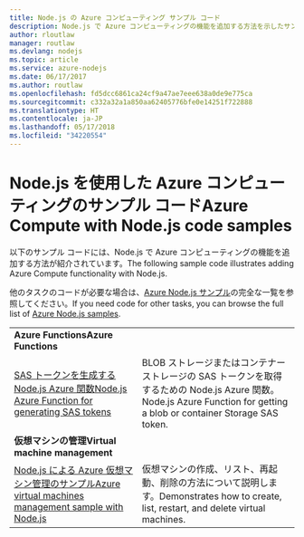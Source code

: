 ```yaml
---
title: Node.js の Azure コンピューティング サンプル コード
description: Node.js で Azure コンピューティングの機能を追加する方法を示したサンプル コード。
author: rloutlaw
manager: routlaw
ms.devlang: nodejs
ms.topic: article
ms.service: azure-nodejs
ms.date: 06/17/2017
ms.author: routlaw
ms.openlocfilehash: fd5dcc6861ca24cf9a47ae7eee638a0de9e775ca
ms.sourcegitcommit: c332a32a1a850aa62405776bfe0e14251f722888
ms.translationtype: HT
ms.contentlocale: ja-JP
ms.lasthandoff: 05/17/2018
ms.locfileid: "34220554"
---
```

# <a name="azure-compute-with-nodejs-code-samples"></a><span data-ttu-id="0dd8b-103">Node.js を使用した Azure コンピューティングのサンプル コード</span><span class="sxs-lookup"><span data-stu-id="0dd8b-103">Azure Compute with Node.js code samples</span></span>

<span data-ttu-id="0dd8b-104">以下のサンプル コードには、Node.js で Azure コンピューティングの機能を追加する方法が紹介されています。</span><span class="sxs-lookup"><span data-stu-id="0dd8b-104">The following sample code illustrates adding Azure Compute functionality with Node.js.</span></span>

<span data-ttu-id="0dd8b-105">他のタスクのコードが必要な場合は、[Azure Node.js サンプル](https://azure.microsoft.com/resources/samples/?term=nodejs)の完全な一覧を参照してください。</span><span class="sxs-lookup"><span data-stu-id="0dd8b-105">If you need code for other tasks, you can browse the full list of [Azure Node.js samples](https://azure.microsoft.com/resources/samples/?term=nodejs).</span></span>

| | |
|---|---|
| <span data-ttu-id="0dd8b-106">**Azure Functions**</span><span class="sxs-lookup"><span data-stu-id="0dd8b-106">**Azure Functions**</span></span> ||
| [<span data-ttu-id="0dd8b-107">SAS トークンを生成する Node.js Azure 関数</span><span class="sxs-lookup"><span data-stu-id="0dd8b-107">Node.js Azure Function for generating SAS tokens</span></span>](https://azure.microsoft.com/resources/samples/functions-node-sas-token/) | <span data-ttu-id="0dd8b-108">BLOB ストレージまたはコンテナー ストレージの SAS トークンを取得するための Node.js Azure 関数。</span><span class="sxs-lookup"><span data-stu-id="0dd8b-108">Node.js Azure Function for getting a blob or container Storage SAS token.</span></span> |
| <span data-ttu-id="0dd8b-109">**仮想マシンの管理**</span><span class="sxs-lookup"><span data-stu-id="0dd8b-109">**Virtual machine management**</span></span> ||
| [<span data-ttu-id="0dd8b-110">Node.js による Azure 仮想マシン管理のサンプル</span><span class="sxs-lookup"><span data-stu-id="0dd8b-110">Azure virtual machines management sample with Node.js</span></span>](https://github.com/Azure-Samples/compute-node-manage-vm) | <span data-ttu-id="0dd8b-111">仮想マシンの作成、リスト、再起動、削除の方法について説明します。</span><span class="sxs-lookup"><span data-stu-id="0dd8b-111">Demonstrates how to create, list, restart, and delete virtual machines.</span></span> |